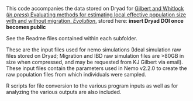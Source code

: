 This code accompanies the data stored on Dryad for [Gilbert and Whitlock (*In press*) Evaluating methods for estimating local effective population size with and without migration. *Evolution*.]() stored here: **insert Dryad DOI once becomes public**

See the Readme files contained within each subfolder. 

These are the input files used for nemo simulations (Ideal simulation raw files stored on Dryad; Migration and IBD raw simulation files are >80GB in size when compressed, and may be requested from KJ Gilbert via email). These input files contain the parameters used in Nemo v2.2.0 to create the raw population files from which individuals were sampled. 

R scripts for file conversion to the various program inputs as well as for analyzing the various outputs are also included.